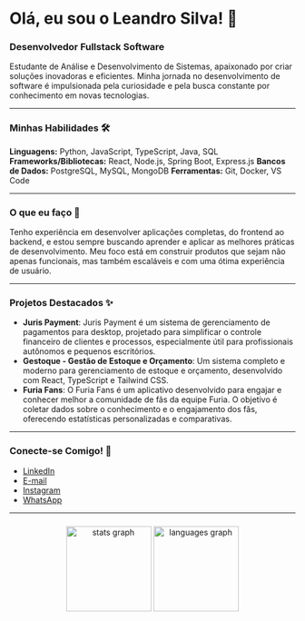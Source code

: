 # Olá, eu sou o Leandro Silva! 👋

### Desenvolvedor Fullstack Software

Estudante de Análise e Desenvolvimento de Sistemas, apaixonado por criar soluções inovadoras e eficientes. Minha jornada no desenvolvimento de software é impulsionada pela curiosidade e pela busca constante por conhecimento em novas tecnologias.

---

### Minhas Habilidades 🛠️

**Linguagens:** Python, JavaScript, TypeScript, Java, SQL
**Frameworks/Bibliotecas:** React, Node.js, Spring Boot, Express.js
**Bancos de Dados:** PostgreSQL, MySQL, MongoDB
**Ferramentas:** Git, Docker, VS Code

---

### O que eu faço 🚀

Tenho experiência em desenvolver aplicações completas, do frontend ao backend, e estou sempre buscando aprender e aplicar as melhores práticas de desenvolvimento. Meu foco está em construir produtos que sejam não apenas funcionais, mas também escaláveis e com uma ótima experiência de usuário.

---

### Projetos Destacados ✨

* **Juris Payment**: Juris Payment é um sistema de gerenciamento de pagamentos para desktop, projetado para simplificar o controle financeiro de clientes e processos, especialmente útil para profissionais autônomos e pequenos escritórios.
* **Gestoque - Gestão de Estoque e Orçamento**: Um sistema completo e moderno para gerenciamento de estoque e orçamento, desenvolvido com React, TypeScript e Tailwind CSS.
* **Furia Fans**: O Furia Fans é um aplicativo desenvolvido para engajar e conhecer melhor a comunidade de fãs da equipe Furia. O objetivo é coletar dados sobre o conhecimento e o engajamento dos fãs, oferecendo estatísticas personalizadas e comparativas.

---

### Conecte-se Comigo! 💬

* [LinkedIn](https://www.linkedin.com/in/leandrosilva93)
* [E-mail](mailto:lasmg93@outlook.com)
* [Instagram](https://www.instagram.com/leandro_set/)
* [WhatsApp](https://wa.me/+5535992623852)

---

###

<div align="center">
  <img src="https://github-readme-stats.vercel.app/api?username=leandrodevsilva&hide_title=false&hide_rank=false&show_icons=true&include_all_commits=true&count_private=true&disable_animations=false&theme=dracula&locale=en&hide_border=false" height="150" alt="stats graph"  />
  <img src="https://github-readme-stats.vercel.app/api/top-langs?username=leandrodevsilva&locale=en&hide_title=false&layout=compact&card_width=320&langs_count=5&theme=dracula&hide_border=false" height="150" alt="languages graph"  />
</div>

###
